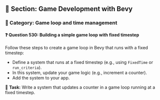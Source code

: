 ## 📘 Section: Game Development with Bevy  
### 🔹 Category: Game loop and time management  
#### ❓ Question 530: Building a simple game loop with fixed timestep

Follow these steps to create a game loop in Bevy that runs with a fixed timestep:

- Define a system that runs at a fixed timestep (e.g., using `FixedTime` or `run_criteria`).
- In this system, update your game logic (e.g., increment a counter).
- Add the system to your app.

🔧 **Task:** Write a system that updates a counter in a game loop running at a fixed timestep.
